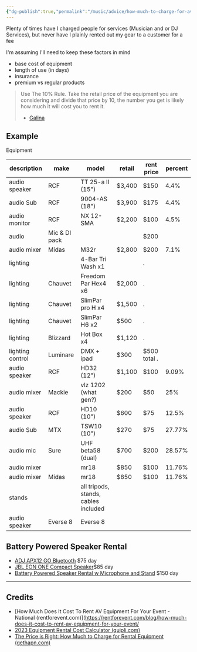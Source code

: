 ```yaml
---
{"dg-publish":true,"permalink":"/music/advice/how-much-to-charge-for-av-rentals/","dgPassFrontmatter":true}
---
```


Plenty of times have I charged people for services (Musician and or DJ Services), but never have I plainly rented out my gear to a customer for a fee

I'm assuming I'll need to keep these factors in mind
- base cost of equipment 
- length of use (in days)
- insurance 
- premium vs regular products

> Use The 10% Rule. Take the retail price of the equipment you are considering and divide that price by 10, the number you get is likely how much it will cost you to rent it.
> - [Galina](https://rentforevent.com/blog/how-much-does-it-cost-to-rent-av-equipment-for-your-event/)


## Example
Equipment

| description      | make          | model                                | retail | rent price   | percent |
| ---------------- | ------------- | ------------------------------------ | ------ | ------------ | ------- |
| audio speaker    | RCF           | TT 25-a II (15")                     | $3,400 | $150         | 4.4%    |
| audio Sub        | RCF           | 9004-AS (18")                        | $3,900 | $175         | 4.4%    |
| audio monitor    | RCF           | NX 12-SMA                            | $2,200 | $100         | 4.5%    |
| audio            | Mic & DI pack |                                      |        | $200         |         |
| audio mixer      | Midas         | M32r                                 | $2,800 | $200         | 7.1%    |
| lighting         |               | 4-Bar Tri Wash   x1                  |        | .            |         |
| lighting         | Chauvet       | Freedom Par Hex4 x6                  | $2,000 | .            |         |
| lighting         | Chauvet       | SlimPar pro H              x4        | $1,500 | .            |         |
| lighting         | Chauvet       | SlimPar H6                 x2        | $500   | .            |         |
| lighting         | Blizzard      | Hot Box x4                           | $1,120 | .            |         |
| lighting control | Luminare      | DMX  + ipad                          | $300   | $500 total . |         |
| audio speaker    | RCF           | HD32 (12")                           | $1,100 | $100         | 9.09%   |
| audio mixer      | Mackie        | vlz 1202   (what gen?)               | $200   | $50          | 25%     |
| audio speaker    | RCF           | HD10 (10")                           | $600   | $75          | 12.5%   |
| audio Sub        | MTX           | TSW10 (10")                          | $270   | $75          | 27.77%  |
| audio mic        | Sure          | UHF beta58 (dual)                    | $700   | $200         | 28.57%  |
| audio mixer      |               | mr18                                 | $850   | $100         | 11.76%  |
| audio mixer      | Midas         | mr18                                 | $850   | $100         | 11.76%  |
| stands           |               | all tripods, stands, cables included |        |              |         |
| audio speaker    | Everse 8      | Everse 8                             |        |              |         |

## Battery Powered Speaker Rental
- [ADJ APX12 GO Bluetooth](https://proavrentals.net/products/rent-speaker-adj-apx12-go-bt) $75 day
- [JBL EON ONE Compact Speaker](https://rentforevent.com/product/jbl-eon-one-compact-speaker-pa-system/)$85 day
- [Battery Powered Speaker Rental w Microphone and Stand](https://www.avistarentals.com/shop/audio-sound-equipment-rentals/battery-powered-wireless-speakers/battery-powered-speaker) $150 day


---

## Credits
- [How Much Does It Cost To Rent AV Equipment For Your Event - National (rentforevent.com)](https://rentforevent.com/blog/how-much-does-it-cost-to-rent-av-equipment-for-your-event/
- [2023 Equipment Rental Cost Calculator (quipli.com)](https://quipli.com/equipment-rental-cost-calculator/)
- [The Price is Right: How Much to Charge for Rental Equipment (gethapn.com)](https://gethapn.com/resources/the-price-is-right-how-much-to-charge-for-rental-equipment/)